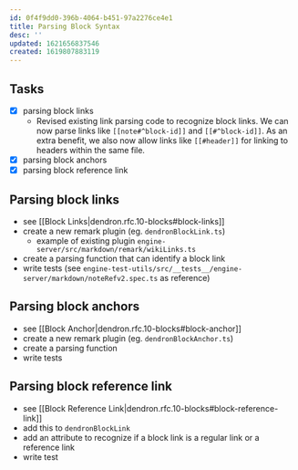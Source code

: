 ```yaml
---
id: 0f4f9dd0-396b-4064-b451-97a2276ce4e1
title: Parsing Block Syntax
desc: ''
updated: 1621656837546
created: 1619807883119
---
```



## Tasks
- [x] parsing block links
    * Revised existing link parsing code to recognize block links. We can now parse links like `[[note#^block-id]]` and `[[#^block-id]]`. As an extra benefit, we also now allow links like `[[#header]]` for linking to headers within the same file.
- [x] parsing block anchors
- [x] parsing block reference link 

## Parsing block links
- see [[Block Links|dendron.rfc.10-blocks#block-links]]
- create a new remark plugin (eg. `dendronBlockLink.ts`)
    - example of existing plugin `engine-server/src/markdown/remark/wikiLinks.ts`
- create a parsing function that can identify a block link
- write tests (see `engine-test-utils/src/__tests__/engine-server/markdown/noteRefv2.spec.ts` as reference)

## Parsing block anchors
- see [[Block Anchor|dendron.rfc.10-blocks#block-anchor]]
- create a new remark plugin (eg. `dendronBlockAnchor.ts`)
- create a parsing function
- write tests

## Parsing block reference link 
- see [[Block Reference Link|dendron.rfc.10-blocks#block-reference-link]]
- add this to `dendronBlockLink`
- add an attribute to recognize if a block link is a regular link or a reference link
- write test
